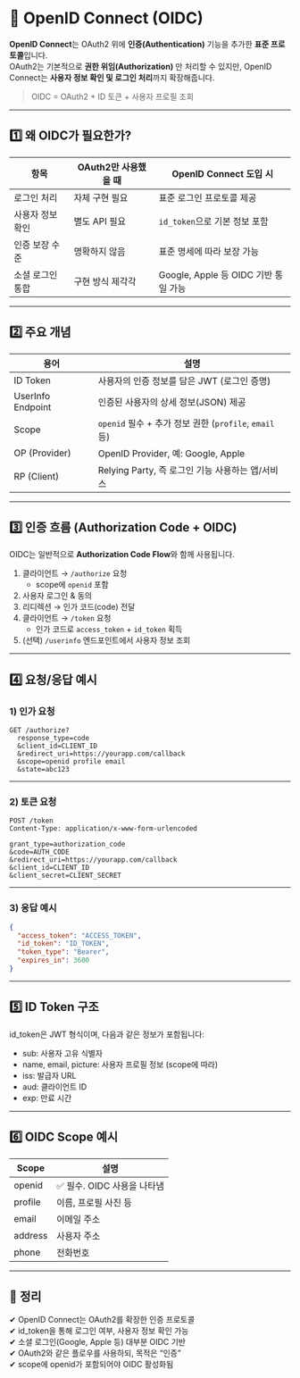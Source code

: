 # 🔐 OpenID Connect (OIDC)

**OpenID Connect**는 OAuth2 위에 **인증(Authentication)** 기능을 추가한 **표준 프로토콜**입니다.  
OAuth2는 기본적으로 **권한 위임(Authorization)** 만 처리할 수 있지만, OpenID Connect는 **사용자 정보 확인 및 로그인 처리**까지 확장해줍니다.

> OIDC = OAuth2 + ID 토큰 + 사용자 프로필 조회

---

## 1️⃣ 왜 OIDC가 필요한가?

| 항목                 | OAuth2만 사용했을 때         | OpenID Connect 도입 시               |
|----------------------|------------------------------|--------------------------------------|
| 로그인 처리          | 자체 구현 필요               | 표준 로그인 프로토콜 제공            |
| 사용자 정보 확인     | 별도 API 필요                | `id_token`으로 기본 정보 포함         |
| 인증 보장 수준       | 명확하지 않음                | 표준 명세에 따라 보장 가능            |
| 소셜 로그인 통합     | 구현 방식 제각각              | Google, Apple 등 OIDC 기반 통일 가능  |

---

## 2️⃣ 주요 개념

| 용어              | 설명 |
|-------------------|------|
| ID Token          | 사용자의 인증 정보를 담은 JWT (로그인 증명) |
| UserInfo Endpoint | 인증된 사용자의 상세 정보(JSON) 제공 |
| Scope             | `openid` 필수 + 추가 정보 권한 (`profile`, `email` 등) |
| OP (Provider)     | OpenID Provider, 예: Google, Apple |
| RP (Client)       | Relying Party, 즉 로그인 기능 사용하는 앱/서비스 |

---

## 3️⃣ 인증 흐름 (Authorization Code + OIDC)

OIDC는 일반적으로 **Authorization Code Flow**와 함께 사용됩니다.

1. 클라이언트 → `/authorize` 요청  
   - scope에 `openid` 포함  
2. 사용자 로그인 & 동의  
3. 리디렉션 → 인가 코드(code) 전달  
4. 클라이언트 → `/token` 요청  
   - 인가 코드로 `access_token` + `id_token` 획득  
5. (선택) `/userinfo` 엔드포인트에서 사용자 정보 조회  

---

## 4️⃣ 요청/응답 예시

### 1) 인가 요청

```http
GET /authorize?
  response_type=code
  &client_id=CLIENT_ID
  &redirect_uri=https://yourapp.com/callback
  &scope=openid profile email
  &state=abc123
```

---

### 2) 토큰 요청
```http
POST /token
Content-Type: application/x-www-form-urlencoded

grant_type=authorization_code
&code=AUTH_CODE
&redirect_uri=https://yourapp.com/callback
&client_id=CLIENT_ID
&client_secret=CLIENT_SECRET
```

---

### 3) 응답 예시
```json
{
  "access_token": "ACCESS_TOKEN",
  "id_token": "ID_TOKEN",
  "token_type": "Bearer",
  "expires_in": 3600
}
```

---

## 5️⃣ ID Token 구조
id_token은 JWT 형식이며, 다음과 같은 정보가 포함됩니다:

- sub: 사용자 고유 식별자
- name, email, picture: 사용자 프로필 정보 (scope에 따라)
- iss: 발급자 URL
- aud: 클라이언트 ID
- exp: 만료 시간

---

## 6️⃣ OIDC Scope 예시
| Scope | 설명 |
|---|---|
| openid | ✅ 필수. OIDC 사용을 나타냄 |
| profile	| 이름, 프로필 사진 등 |
| email	| 이메일 주소 |
| address	| 사용자 주소 |
| phone	| 전화번호 |

---

## 🎯 정리
✔ OpenID Connect는 OAuth2를 확장한 인증 프로토콜  
✔ id_token을 통해 로그인 여부, 사용자 정보 확인 가능  
✔ 소셜 로그인(Google, Apple 등) 대부분 OIDC 기반  
✔ OAuth2와 같은 플로우를 사용하되, 목적은 “인증”  
✔ scope에 openid가 포함되어야 OIDC 활성화됨
